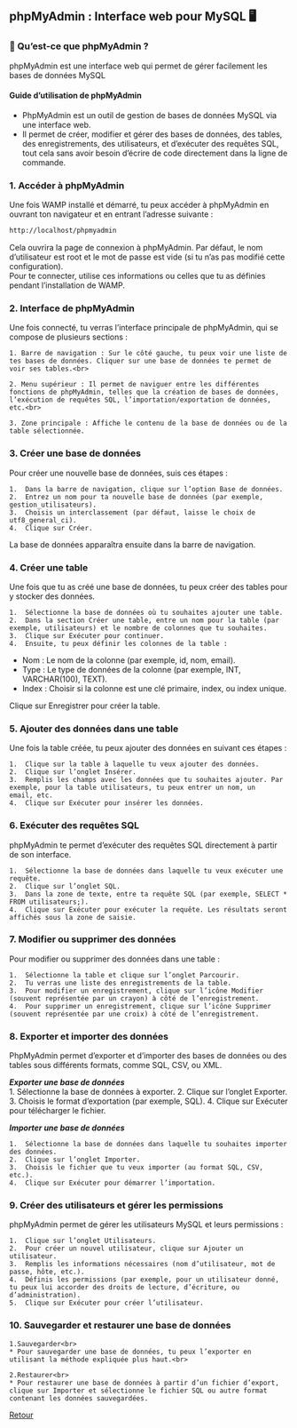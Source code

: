## phpMyAdmin : Interface web pour MySQL 🖥️

### 📌 Qu’est-ce que phpMyAdmin ?
phpMyAdmin est une interface web qui permet de gérer facilement les bases de données MySQL

#### Guide d’utilisation de phpMyAdmin<br>

- PhpMyAdmin est un outil de gestion de bases de données MySQL via une interface web.<br>
- Il permet de créer, modifier et gérer des bases de données, des tables, des enregistrements, des utilisateurs, et d’exécuter des requêtes SQL, tout cela sans avoir besoin d’écrire de code directement dans la ligne de commande.<br>

### 1. Accéder à phpMyAdmin<br>
Une fois WAMP installé et démarré, tu peux accéder à phpMyAdmin en ouvrant ton navigateur et en entrant l’adresse suivante :<br>

```bash
http://localhost/phpmyadmin
```
Cela ouvrira la page de connexion à phpMyAdmin. Par défaut, le nom d’utilisateur est root et le mot de passe est vide (si tu n’as pas modifié cette configuration). <br>
Pour te connecter, utilise ces informations ou celles que tu as définies pendant l’installation de WAMP.

### 2. Interface de phpMyAdmin<br>

Une fois connecté, tu verras l’interface principale de phpMyAdmin, qui se compose de plusieurs sections :<br>

    1. Barre de navigation : Sur le côté gauche, tu peux voir une liste de tes bases de données. Cliquer sur une base de données te permet de voir ses tables.<br>

    2. Menu supérieur : Il permet de naviguer entre les différentes fonctions de phpMyAdmin, telles que la création de bases de données, l’exécution de requêtes SQL, l’importation/exportation de données, etc.<br>

    3. Zone principale : Affiche le contenu de la base de données ou de la table sélectionnée.

### 3. Créer une base de données<br>

Pour créer une nouvelle base de données, suis ces étapes :<br>

	1.	Dans la barre de navigation, clique sur l’option Base de données.
	2.	Entrez un nom pour ta nouvelle base de données (par exemple, gestion_utilisateurs).
	3.	Choisis un interclassement (par défaut, laisse le choix de utf8_general_ci).
	4.	Clique sur Créer.

La base de données apparaîtra ensuite dans la barre de navigation.<br>

### 4. Créer une table<br>

Une fois que tu as créé une base de données, tu peux créer des tables pour y stocker des données.<br>

	1.	Sélectionne la base de données où tu souhaites ajouter une table.
	2.	Dans la section Créer une table, entre un nom pour la table (par exemple, utilisateurs) et le nombre de colonnes que tu souhaites.
	3.	Clique sur Exécuter pour continuer.
	4.	Ensuite, tu peux définir les colonnes de la table :
    
* Nom : Le nom de la colonne (par exemple, id, nom, email).
* Type : Le type de données de la colonne (par exemple, INT, VARCHAR(100), TEXT).
* Index : Choisir si la colonne est une clé primaire, index, ou index unique.

Clique sur Enregistrer pour créer la table.<br>

### 5. Ajouter des données dans une table<br>

Une fois la table créée, tu peux ajouter des données en suivant ces étapes :<br>

	1.	Clique sur la table à laquelle tu veux ajouter des données.
	2.	Clique sur l’onglet Insérer.
	3.	Remplis les champs avec les données que tu souhaites ajouter. Par exemple, pour la table utilisateurs, tu peux entrer un nom, un     email, etc.
	4.	Clique sur Exécuter pour insérer les données.

### 6. Exécuter des requêtes SQL<br>

phpMyAdmin te permet d’exécuter des requêtes SQL directement à partir de son interface.<br>

	1.	Sélectionne la base de données dans laquelle tu veux exécuter une requête.
	2.	Clique sur l’onglet SQL.
	3.	Dans la zone de texte, entre ta requête SQL (par exemple, SELECT * FROM utilisateurs;).
	4.	Clique sur Exécuter pour exécuter la requête. Les résultats seront affichés sous la zone de saisie.

### 7. Modifier ou supprimer des données<br>

Pour modifier ou supprimer des données dans une table :<br>

	1.	Sélectionne la table et clique sur l’onglet Parcourir.
	2.	Tu verras une liste des enregistrements de la table.
	3.	Pour modifier un enregistrement, clique sur l’icône Modifier (souvent représentée par un crayon) à côté de l’enregistrement.
	4.	Pour supprimer un enregistrement, clique sur l’icône Supprimer (souvent représentée par une croix) à côté de l’enregistrement.

### 8. Exporter et importer des données<br>

PhpMyAdmin permet d’exporter et d’importer des bases de données ou des tables sous différents formats, comme SQL, CSV, ou XML.<br>

***Exporter une base de données***<br>
	1.	Sélectionne la base de données à exporter.
	2.	Clique sur l’onglet Exporter.
	3.	Choisis le format d’exportation (par exemple, SQL).
	4.	Clique sur Exécuter pour télécharger le fichier.

***Importer une base de données***<br>

	1.	Sélectionne la base de données dans laquelle tu souhaites importer des données.
	2.	Clique sur l’onglet Importer.
	3.	Choisis le fichier que tu veux importer (au format SQL, CSV, etc.).
	4.	Clique sur Exécuter pour démarrer l’importation.

### 9. Créer des utilisateurs et gérer les permissions<br>

phpMyAdmin permet de gérer les utilisateurs MySQL et leurs permissions :<br>

	1.	Clique sur l’onglet Utilisateurs.
	2.	Pour créer un nouvel utilisateur, clique sur Ajouter un utilisateur.
	3.	Remplis les informations nécessaires (nom d’utilisateur, mot de passe, hôte, etc.).
	4.	Définis les permissions (par exemple, pour un utilisateur donné, tu peux lui accorder des droits de lecture, d’écriture, ou d’administration).
	5.	Clique sur Exécuter pour créer l’utilisateur.

### 10. Sauvegarder et restaurer une base de données<br>

    1.Sauvegarder<br>
    * Pour sauvegarder une base de données, tu peux l’exporter en utilisant la méthode expliquée plus haut.<br>

    2.Restaurer<br>
    * Pour restaurer une base de données à partir d’un fichier d’export, clique sur Importer et sélectionne le fichier SQL ou autre format contenant les données sauvegardées.

[Retour](readme.md)


